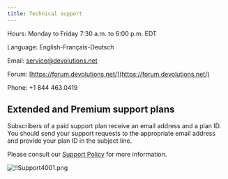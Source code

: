 ```yaml
---
title: Technical support
---
```

Hours: Monday to Friday 7:30 a.m. to 6:00 p.m. EDT  

Language: English-Français-Deutsch  

Email: [service@devolutions.net](mailto:service@devolutions.net)  

Forum: [https://forum.devolutions.net/](https://forum.devolutions.net/)  

Phone: +1 844 463.0419  

## Extended and Premium support plans 

Subscribers of a paid support plan receive an email address and a plan ID. You should send your support requests to the appropriate email address and provide your plan ID in the subject line.  

Please consult our [Support Policy](https://devolutions.net/legal/software-license-agreements) for more information.  

![!!Support4001.png](https://webdevolutions.azureedge.net/docs/en/cloud/Support4001.png) 
